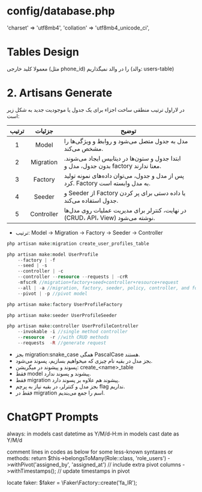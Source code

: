 # config/database.php
'charset' => 'utf8mb4',
'collation' => 'utf8mb4_unicode_ci',
# Tables Design
معمولا کلید خارجی (مثل phone_id) را در والد نمیگذاریم (والد: users-table)
# 2. Artisans Generate
در لاراول ترتیب منطقی ساخت اجزاء برای یک جدول یا موجودیت جدید به شکل زیر است:

| ترتیب |   جزئیات   | توضیح                                                                                |
|:-----:|:----------:| ------------------------------------------------------------------------------------ |
|   1   |   Model    | مدل به جدول متصل می‌شود و روابط و ویژگی‌ها را مشخص می‌کند.                           |
|   2   | Migration  | ابتدا جدول و ستون‌ها در دیتابیس ایجاد می‌شوند. بدون جدول، مدل و factory معنا ندارند. |
|   3   |  Factory   | پس از مدل و جدول، می‌توان داده‌های نمونه تولید کرد. Factory به مدل وابسته است.       |
|   4   |   Seeder   | و Seeder از Factory یا داده دستی برای پر کردن جدول استفاده می‌کند.                   |
|   5   | Controller | در نهایت، کنترلر برای مدیریت عملیات روی مدل‌ها (CRUD، API، View) نوشته می‌شود.       |
- ترتیب: Model → Migration → Factory → Seeder → Controller
```php ln=false
php artisan make:migration create_user_profiles_table

php artisan make:model UserProfile
	--factory | -f
	--seed | -s
	--controller | -c
	--controller --resource --requests | -crR
	-mfscrR //migration+factory+seed+controller+resource+request
	--all | -a //migration, factory, seeder, policy, controller, and form requests
	--pivot | -p //pivot model

php artisan make:factory UserProfileFactory

php artisan make:seeder UserProfileSeeder

php artisan make:controller UserProfileController
	--invokable -i //single method controller
	--resource  -r //with CRUD methods
	--requests  -R //generate request 

```
- بجز migration:snake_case همگی PascalCase هستند.
- بجز مدل در بقیه نام چیزی که میخواهیم بسازیم، پسوند می‌شود.
- پسوند و پیشوند در میگریشن: <span dir=rtl>create_&lt;name&gt;_table</span>
- فقط model پیشوند و پسوند ندارد.
- فقط migration پیشوند هم علاوه بر پسوند دارد.
- بجز مدل و کنترلر، در بقیه نیاز به پرچم flag نداریم.
- فقط در migration اسم را جمع می‌بندیم.
# ChatGPT Prompts
always:
in models cast datetime as Y/M/d-H:m
in models cast date as Y/M/d

 comment lines in codes as below for some less-known syntaxes or methods:
 return $this->belongsToMany(Role::class, 'role_users') 
            ->withPivot('assigned_by', 'assigned_at')   // include extra pivot columns
            ->withTimestamps();                         // update timestamps in pivot
 
 locate faker: $faker = \Faker\Factory::create('fa_IR');
 
